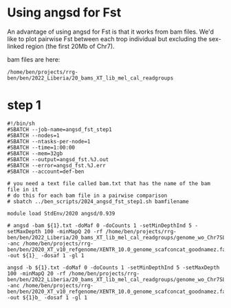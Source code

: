 # Using angsd for Fst

An advantage of using angsd for Fst is that it works from bam files. We'd like to plot pairwise Fst between each trop individual but excluding the sex-linked region (the first 20Mb of Chr7).

bam files are here:
```
/home/ben/projects/rrg-ben/ben/2022_Liberia/20_bams_XT_lib_mel_cal_readgroups
```

# step 1
```
#!/bin/sh
#SBATCH --job-name=angsd_fst_step1
#SBATCH --nodes=1
#SBATCH --ntasks-per-node=1
#SBATCH --time=1:00:00
#SBATCH --mem=32gb
#SBATCH --output=angsd_fst.%J.out
#SBATCH --error=angsd_fst.%J.err
#SBATCH --account=def-ben

# you need a text file called bam.txt that has the name of the bam file in it
# do this for each bam file in a pairwise comparison
# sbatch ../ben_scripts/2024_angsd_fst_step1.sh bamfilename

module load StdEnv/2020 angsd/0.939

# angsd -bam ${1}.txt -doMaf 0 -doCounts 1 -setMinDepthInd 5 -setMaxDepth 100 -minMapQ 20 -rf /home/ben/projects/rrg-ben/ben/2022_Liberia/20_bams_XT_lib_mel_cal_readgroups/genome_wo_Chr7SL.bed -anc /home/ben/projects/rrg-ben/ben/2020_XT_v10_refgenome/XENTR_10.0_genome_scafconcat_goodnamez.fasta -out ${1}_ -dosaf 1 -gl 1

angsd -b ${1}.txt -doMaf 0 -doCounts 1 -setMinDepthInd 5 -setMaxDepth 100 -minMapQ 20 -rf /home/ben/projects/rrg-ben/ben/2022_Liberia/20_bams_XT_lib_mel_cal_readgroups/genome_wo_Chr7SL.bed -anc /home/ben/projects/rrg-ben/ben/2020_XT_v10_refgenome/XENTR_10.0_genome_scafconcat_goodnamez.fasta -out ${1}b_ -dosaf 1 -gl 1
```
